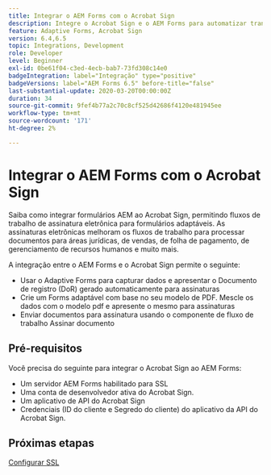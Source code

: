 ```yaml
---
title: Integrar o AEM Forms com o Acrobat Sign
description: Integre o Acrobat Sign e o AEM Forms para automatizar transações complexas e incluir assinaturas eletrônicas legais como parte de uma experiência digital contínua.
feature: Adaptive Forms, Acrobat Sign
version: 6.4,6.5
topic: Integrations, Development
role: Developer
level: Beginner
exl-id: 0be61f04-c3ed-4ecb-bab7-73fd308c14e0
badgeIntegration: label="Integração" type="positive"
badgeVersions: label="AEM Forms 6.5" before-title="false"
last-substantial-update: 2020-03-20T00:00:00Z
duration: 34
source-git-commit: 9fef4b77a2c70c8cf525d42686f4120e481945ee
workflow-type: tm+mt
source-wordcount: '171'
ht-degree: 2%

---
```


# Integrar o AEM Forms com o Acrobat Sign

Saiba como integrar formulários AEM ao Acrobat Sign, permitindo fluxos de trabalho de assinatura eletrônica para formulários adaptáveis. As assinaturas eletrônicas melhoram os fluxos de trabalho para processar documentos para áreas jurídicas, de vendas, de folha de pagamento, de gerenciamento de recursos humanos e muito mais.

A integração entre o AEM Forms e o Acrobat Sign permite o seguinte:

* Usar o Adaptive Forms para capturar dados e apresentar o Documento de registro (DoR) gerado automaticamente para assinaturas
* Crie um Forms adaptável com base no seu modelo de PDF. Mescle os dados com o modelo pdf e apresente o mesmo para assinaturas
* Enviar documentos para assinatura usando o componente de fluxo de trabalho Assinar documento

## Pré-requisitos

Você precisa do seguinte para integrar o Acrobat Sign ao AEM Forms:

* Um servidor AEM Forms habilitado para SSL
* Uma conta de desenvolvedor ativa do Acrobat Sign.
* Um aplicativo de API do Acrobat Sign
* Credenciais (ID do cliente e Segredo do cliente) do aplicativo da API do Acrobat Sign.

## Próximas etapas

[Configurar SSL](./set-up-ssl.md)
